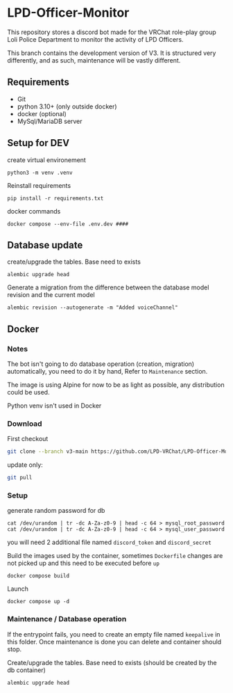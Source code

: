 # LPD-Officer-Monitor
This repository stores a discord bot made for the VRChat role-play group Loli Police Department to monitor the activity of LPD Officers.

This branch contains the development version of V3. It is structured very differently, and as such, maintenance will be vastly different.

## Requirements

- Git
- python 3.10+ (only outside docker)
- docker (optional)
- MySql/MariaDB server


## Setup for DEV

create virtual environement
```
python3 -m venv .venv
```

Reinstall requirements
```
pip install -r requirements.txt
```

docker commands
```
docker compose --env-file .env.dev ####
```

## Database update

create/upgrade the tables. Base need to exists
```
alembic upgrade head
````

Generate a migration from the difference between the database model revision and the current model
```
alembic revision --autogenerate -m "Added voiceChannel"
```

## Docker

### Notes
The bot isn't going to do database operation (creation, migration) automatically, you need to do it by hand, Refer to `Maintenance` section.

The image is using Alpine for now to be as light as possible, any distribution could be used.

Python venv isn't used in Docker

### Download

First checkout
```sh
git clone --branch v3-main https://github.com/LPD-VRChat/LPD-Officer-Monitor.git
```

update only:
```sh
git pull
```

### Setup

generate random password for db
```
cat /dev/urandom | tr -dc A-Za-z0-9 | head -c 64 > mysql_root_password
cat /dev/urandom | tr -dc A-Za-z0-9 | head -c 64 > mysql_user_password
```
you will need 2 additional file named `discord_token` and `discord_secret`

Build the images used by the container, sometimes `Dockerfile` changes are not picked up and this need to be executed before `up`
```
docker compose build
```

Launch
```
docker compose up -d
```

### Maintenance / Database operation
If the entrypoint fails, you need to create an empty file named `keepalive` in this folder. Once maintenance is done you can delete and container should stop.

Create/upgrade the tables. Base need to exists (should be created by the db container)
```
alembic upgrade head
````